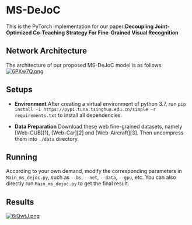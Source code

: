 # MS-DeJoC
This is the PyTorch implementation for our paper:**Decoupling Joint-Optimized Co-Teaching Strategy For Fine-Grained Visual Recognition**

## Network Architecture
The architecture of our proposed MS-DeJoC model is as follows
[![6PXw7Q.png](https://s3.ax1x.com/2021/03/01/6PXw7Q.png)](https://imgtu.com/i/6PXw7Q)
## Setups
 - **Environment**
After creating a virtual environment of python 3.7, run `pip install -i https://pypi.tuna.tsinghua.edu.cn/simple -r requirements.txt` to install all dependencies.

 - **Data Preparation**
Download these web fine-grained datasets, namely [Web-CUB][1], [Web-Car][2] and [Web-Aircraft][3]. Then uncompress them into `./data` directory.

## Running
According to your own demand, modify the corresponding parameters in `Main_ms_dejoc.py`, such as `--bs`, `--net`, `--data`, `--gpu`, etc. You can also directly run `Main_ms_dejoc.py` to get the final result.

## Results
[![6iQwtJ.png](https://s3.ax1x.com/2021/03/01/6iQwtJ.png)](https://imgtu.com/i/6iQwtJ)
